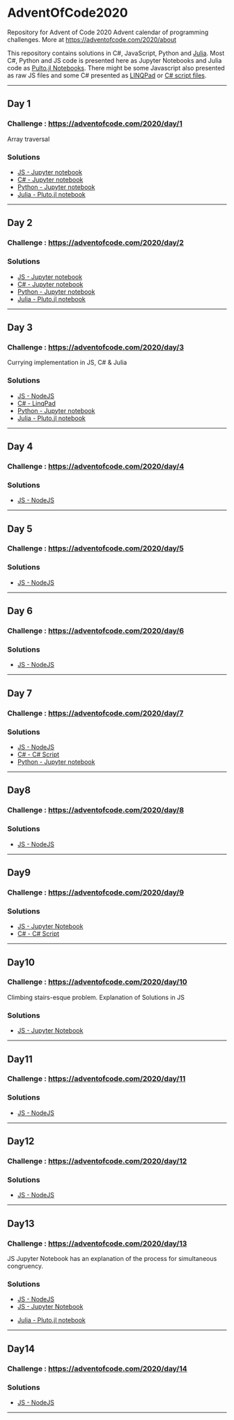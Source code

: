 # AdventOfCode2020
Repository for Advent of Code 2020 Advent calendar of programming challenges. More at https://adventofcode.com/2020/about

This repository contains solutions in C#, JavaScript, Python and [Julia](https://julialang.org/). Most C#, Python and JS code is presented here as Jupyter Notebooks and Julia code as [Pulto.jl Notebooks](https://github.com/fonsp/Pluto.jl).
There might be some Javascript also presented as raw JS files and some C# presented as [LINQPad](https://www.linqpad.net/) or [C# script files](https://github.com/filipw/dotnet-script).

_______________

## Day 1
### Challenge : https://adventofcode.com/2020/day/1 
Array traversal
### Solutions
- [JS - Jupyter notebook](./Day1/js-01.ipynb)
- [C# - Jupyter notebook](./Day1/cs-01.ipynb)
- [Python - Jupyter notebook](./Day1/py-01.ipynb)
- [Julia - Pluto.jl notebook](./Day1/jl-01.jl)

_______________

## Day 2
### Challenge : https://adventofcode.com/2020/day/2 

### Solutions
- [JS - Jupyter notebook](./Day2/js-02.ipynb)
- [C# - Jupyter notebook](./Day2/cs-02.ipynb)
- [Python - Jupyter notebook](./Day2/py-02.ipynb)
- [Julia - Pluto.jl notebook](./Day2/jl-02.jl)

_______________

## Day 3
### Challenge : https://adventofcode.com/2020/day/3 
Currying implementation in JS, C# & Julia
### Solutions
- [JS - NodeJS](./Day3/js-03.js)
- [C# - LinqPad](./Day3/cs-03.linq)
- [Python - Jupyter notebook](./Day3/py-03.ipynb)
- [Julia - Pluto.jl notebook](./Day3/jl-03.jl)

_______________

## Day 4
### Challenge : https://adventofcode.com/2020/day/4 

### Solutions
- [JS - NodeJS](./Day4/js-04.js)
<!-- - [C# - C#Script](./Day4/cs-04.csx) -->
<!-- - [Python - Jupyter notebook](./Day4/py-04.ipynb) -->
<!-- - [Julia - Pluto.jl notebook](./Day4/jl-04.jl) -->

_______________

## Day 5
### Challenge : https://adventofcode.com/2020/day/5 

### Solutions
- [JS - NodeJS](./Day5/js-05.js)
<!-- - [C# - LinqPad](./Day5/cs-05.linq) -->
<!-- - [Python - Jupyter notebook](./Day5/py-05.ipynb) -->
<!-- - [Julia - Pluto.jl notebook](./Day5/jl-05.jl) -->

_______________

## Day 6
### Challenge : https://adventofcode.com/2020/day/6 

### Solutions
- [JS - NodeJS](./Day6/js-06.js)
<!-- - [C# - LinqPad](./Day6/cs-06.linq) -->
<!-- - [Python - Jupyter notebook](./Day6/py-06.ipynb) -->
<!-- - [Julia - Pluto.jl notebook](./Day6/jl-06.jl) -->

_______________

## Day 7

### Challenge : https://adventofcode.com/2020/day/7 

### Solutions
- [JS - NodeJS](./Day7/js-07.js)
- [C# - C# Script](./Day7/cs-07.csx)
- [Python - Jupyter notebook](./Day7/py-07.ipynb)
<!-- - [Julia - Pluto.jl notebook](./Day7/jl-07.jl) -->

_______________

## Day8

### Challenge : https://adventofcode.com/2020/day/8 

### Solutions
- [JS - NodeJS](./Day8/js-08.js)
<!-- - [C# - C# Script](./Day9/cs-09.csx) -->
<!-- - [Python - Jupyter notebook](./Day9/py-09.ipynb) -->
<!-- - [Julia - Pluto.jl notebook](./Day9/jl-09.jl) -->

_______________


## Day9

### Challenge : https://adventofcode.com/2020/day/9 

### Solutions
- [JS - Jupyter Notebook](./Day9/js-09.ipynb)
- [C# - C# Script](./Day9/cs-09.csx)
<!-- - [Python - Jupyter notebook](./Day9/py-09.ipynb) -->
<!-- - [Julia - Pluto.jl notebook](./Day9/jl-09.jl) -->

_______________

## Day10

### Challenge : https://adventofcode.com/2020/day/10 
Climbing stairs-esque problem. Explanation of Solutions in JS
### Solutions
- [JS - Jupyter Notebook](./Day10/js-10.ipynb)
<!-- - [C# - C# Script](./Day10/cs-10.csx) -->
<!-- - [Python - Jupyter notebook](./Day10/py-10.ipynb) -->
<!-- - [Julia - Pluto.jl notebook](./Day10/jl-10.jl) -->

_______________


## Day11

### Challenge : https://adventofcode.com/2020/day/11 

### Solutions
- [JS - NodeJS](./Day11/js-11.js)
<!-- - [C# - C# Script](./Day11/cs-11.csx) -->
<!-- - [Python - Jupyter notebook](./Day11/py-11.ipynb) -->
<!-- - [Julia - Pluto.jl notebook](./Day11/jl-11.jl) -->

_______________

## Day12

### Challenge : https://adventofcode.com/2020/day/12 

### Solutions
- [JS - NodeJS](./Day12/js-12.js)
<!-- - [C# - C# Script](./Day12/cs-12.csx) -->
<!-- - [Python - Jupyter notebook](./Day12/py-12.ipynb) -->
<!-- - [Julia - Pluto.jl notebook](./Day12/jl-12.jl) -->

_______________


## Day13

### Challenge : https://adventofcode.com/2020/day/13 
JS Jupyter Notebook has an explanation of the process for simultaneous congruency.
### Solutions
- [JS - NodeJS](./Day13/js-13.js)
- [JS - Jupyter Notebook](./Day13/js-13.ipynb)
<!-- - [C# - C# Script](./Day13/cs-13.csx) -->
<!-- - [Python - Jupyter notebook](./Day13/py-13.ipynb) -->
- [Julia - Pluto.jl notebook](./Day13/jl-13.jl)

_______________


## Day14

### Challenge : https://adventofcode.com/2020/day/14 

### Solutions
- [JS - NodeJS](./Day14/js-14.js)
<!-- - [C# - C# Script](./Day14/cs-14.csx) -->
<!-- - [Python - Jupyter notebook](./Day14/py-14.ipynb) -->
<!-- - [Julia - Pluto.jl notebook](./Day14/jl-14.jl) -->

_______________